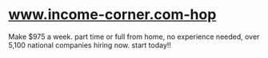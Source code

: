 # www.income-corner.com-hop
Make $975 a week. part time or full from home, no experience needed, over 5,100 national companies hiring now. start today!! 

